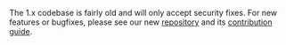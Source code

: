 The 1.x codebase is fairly old and will only accept security fixes. For new features or bugfixes, please see our new [repository](https://github.com/yarnpkg/berry) and its [contribution guide](https://yarnpkg.com/advanced/contributing).
